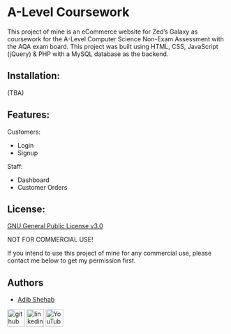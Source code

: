 # A-Level Coursework
This project of mine is an eCommerce website for Zed’s Galaxy as coursework for the A-Level Computer Science Non-Exam Assessment with the AQA exam board.
This project was built using HTML, CSS, JavaScript (jQuery) & PHP with a MySQL database as the backend.

## Installation:
(TBA)

## Features:
Customers:
- Login
- Signup 

Staff:
- Dashboard
- Customer Orders

## License:
[GNU General Public License v3.0](https://choosealicense.com/licenses/gpl-3.0/)

NOT FOR COMMERCIAL USE!

If you intend to use this project of mine for any commercial use, please contact me below to get my permission first.

## Authors
- [Adib Shehab](https://github.com/addsh727)

[<img src='https://cdn.jsdelivr.net/npm/simple-icons@3.0.1/icons/github.svg' alt='github' height='40'>](https://github.com/addsh727) [<img src='https://cdn.jsdelivr.net/npm/simple-icons@3.0.1/icons/linkedin.svg' alt='linkedin' height='40'>](https://www.linkedin.com/in/AdibShehab/) [<img src='https://cdn.jsdelivr.net/npm/simple-icons@3.0.1/icons/youtube.svg' alt='YouTube' height='40'>](https://www.youtube.com/channel/UC5Oief_SNB3MVdNinsxNz3w)
